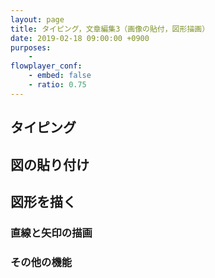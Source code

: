 ```yaml
---
layout: page
title: タイピング，文章編集3（画像の貼付，図形描画）
date: 2019-02-18 09:00:00 +0900
purposes:
    - 
flowplayer_conf:
    - embed: false
    - ratio: 0.75
---
```



タイピング
--------------------

図の貼り付け
--------------------

図形を描く
--------------------

### 直線と矢印の描画

### その他の機能